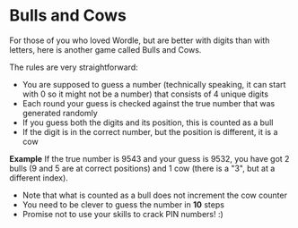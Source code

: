 # Bulls and Cows

For those of you who loved Wordle, but are better with digits than with letters, here is another game called Bulls and Cows. 

The rules are very straightforward:

* You are supposed to guess a number (technically speaking, it can start with 0 so it might not be a number) that consists of 4 unique digits
* Each round your guess is checked against the true number that was generated randomly
* If you guess both the digits and its position, this is counted as a bull
* If the digit is in the correct number, but the position is different, it is a cow

**Example**
If the true number is 9543 and your guess is 9532, you have got 2 bulls (9 and 5 are at correct positions) and 1 cow (there is a "3", but at a different index). 

* Note that what is counted as a bull does not increment the cow counter
* You need to be clever to guess the number in **10** steps
* Promise not to use your skills to crack PIN numbers! :) 
